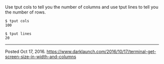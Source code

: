 Use tput cols to tell you the number of columns and use tput lines to tell you the number of rows.

```
$ tput cols
100
```

```
$ tput lines
20
```

---

Posted Oct 17, 2016.
https://www.darklaunch.com/2016/10/17/terminal-get-screen-size-in-width-and-columns
